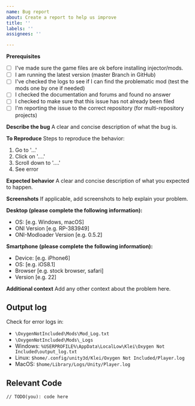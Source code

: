 ```yaml
---
name: Bug report
about: Create a report to help us improve
title: ''
labels: ''
assignees: ''

---
```

**Prerequisites**

<!-- Please answer the following questions for yourself before submitting an issue. YOU MAY DELETE THE PREREQUISITES SECTION.-->

- [ ] I've made sure the game files are ok before installing injector/mods. <!--(https://support.steampowered.com/kb_article.php?ref=2037-QEUH-3335)-->
- [ ] I am running the latest version (master Branch in GitHub)
- [ ] I've checked the logs to see if I can find the problematic mod (test the mods one by one if needed)
- [ ] I checked the documentation and forums and found no answer
- [ ] I checked to make sure that this issue has not already been filed
- [ ] I'm reporting the issue to the correct repository (for multi-repository projects)

**Describe the bug**
A clear and concise description of what the bug is.

**To Reproduce**
Steps to reproduce the behavior:
1. Go to '...'
2. Click on '....'
3. Scroll down to '....'
4. See error

**Expected behavior**
A clear and concise description of what you expected to happen.

**Screenshots**
If applicable, add screenshots to help explain your problem.

**Desktop (please complete the following information):**
 - OS: [e.g. Windows, macOS]
 - ONI Version [e.g. RP-383949]
 - ONI-Modloader Version [e.g. 0.5.2]

**Smartphone (please complete the following information):**
 - Device: [e.g. iPhone6]
 - OS: [e.g. iOS8.1]
 - Browser [e.g. stock browser, safari]
 - Version [e.g. 22]

**Additional context**
Add any other context about the problem here.

<!-- Add any other context about the problem here like used Config files -->

## Output log

<!-- If applicable, (game crashes or displays errors) please copy and paste part of the output_log.txt game file that contains information about the crash/error. -->

Check for error logs in:

- `\OxygenNotIncluded\Mods\Mod_Log.txt`
- `\OxygenNotIncluded\Mods\_Logs`
- Windows: `%USERPROFILE%\AppData\LocalLow\Klei\Oxygen Not Included\output_log.txt`
- Linux: `$home/.config/unity3d/Klei/Oxygen Not Included/Player.log`
- MacOS: `$home/Library/Logs/Unity/Player.log`

## Relevant Code

```Csharp
// TODO(you): code here
```